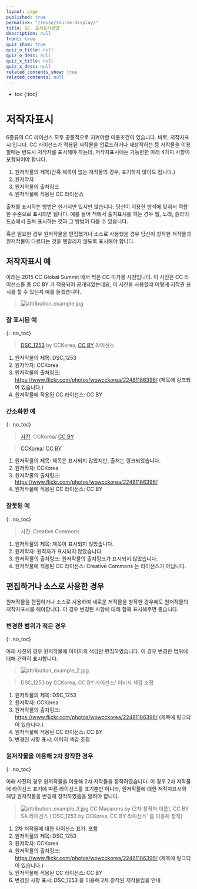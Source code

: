 ```yaml
---
layout: page
published: true
permalink: "/reuse/source-display/"
title: 02. 출처표시방법
description: null
front: true
quiz_show: true
quiz_o_title: null
quiz_o_desc: null
quiz_x_title: null
quiz_x_desc: null
related_contents_show: true
related_contents: null
---
```




* toc
{:toc}

# 저작자표시

6종류의 CC 라이선스 모두 공통적으로 지켜야할 이용조건이 있습니다. 바로, 저작자표시 입니다. CC 라이선스가 적용된 저작물을 업로드하거나 재창작하는 등 저작물을 이용할때는 반드시 저작자를 표시해야 하는데, 저작자표시에는 가능한한 아래 4가지 사항이 포함되어야 합니다.

1. 원저작물의 제목(간혹 제목이 없는 저작물의 경우, 표기하지 않아도 됩니다.)
2. 원저작자
3. 원저작물의 출처링크
4. 원저작물에 적용된 CC 라이선스

출처를 표시하는 방법은 한가지만 있지만 않습니다. 당신이 이용한 방식에 맞춰서 적합한 수준으로 표시되면 됩니다. 예를 들어 책에서 출처표시를 하는 경우 웹, 노래, 슬라이드쇼에서 출처 표시하는 것과 그 방법이 다를 수 있습니다.

혹은 필요한 경우 원저작물을 편집했거나 소스로 사용했을 경우 당신이 창작한 저작물과 원저작물이 다르다는 것을 헷갈리지 않도록 표시해야 합니다. 

## 저작자표시 예

아래는 2015 CC Global Summit 에서 찍은 CC 마카롱 사진입니다. 이 사진은 CC 라이선스들 중 CC BY 가 적용되어 공개되었는데요, 이 사진을 사용할때 어떻게 저작권 표시를 할 수 있는지 예를 들겠습니다.

> ![attribution_example.jpg]({{site.baseurl}}/media/attribution_example.jpg)

### 잘 표시된 예
{: .no_toc}

> [DSC_1253](https://www.flickr.com/photos/wowcckorea/22481186396/) by CCKorea, [CC BY](http://creativecommons.org/licenses/by/2.0/kr/) 라이선스

1. 원저작물의 제목: DSC_1253 
2. 원저작자: CCKorea
3. 원저작물의 출처링크: https://www.flickr.com/photos/wowcckorea/22481186396/ (제목에 링크되어 있습니다.)
4. 원저작물에 적용된 CC 라이선스: CC BY

### 간소화한 예
{: .no_toc}

> [사진](https://www.flickr.com/photos/wowcckorea/22481186396/), CCKorea/ [CC BY](http://creativecommons.org/licenses/by/2.0/kr/)

> [CCKorea](https://www.flickr.com/photos/wowcckorea/22481186396/)/ [CC BY](http://creativecommons.org/licenses/by/2.0/kr/)

1. 원저작물의 제목: 제목은 표시되지 않았지만, 출처는 링크되었습니다.
2. 원저작자: CCKorea
3. 원저작물의 출처링크: https://www.flickr.com/photos/wowcckorea/22481186396/
4. 원저작물에 적용된 CC 라이선스: CC BY

### 잘못된 예
{: .no_toc}

> 사진: Creative Commons

1. 원저작물의 제목: 제목이 표시되지 않았습니다.
2. 원저작자: 원작자가 표시되지 않았습니다.
3. 원저작물의 출처링크: 원저작물의 출처링크가 표시되지 않았습니다.
4. 원저작물에 적용된 CC 라이선스: Creative Commons 는 라이선스가 아닙니다. 

## 편집하거나 소스로 사용한 경우

원저작물을 편집하거나 소스로 사용하여 새로운 저작물을 창작한 경우에도 원저작물의 저작자표시를 해야합니다. 이 경우 변경된 사항에 대해 함께 표시해주면 좋습니다.

### 변경한 범위가 적은 경우
{: .no_toc}

아래 사진의 경우 원저작물에 이미지의 색감만 편집하였습니다. 이 경우 변경한 범위에 대해 간략히 표시합니다.

> ![attribution_example_2.jpg]({{site.baseurl}}/media/attribution_example_2.jpg)

> DSC_1253 by CCKorea, CC BY 라이선스/ 이미지 색감 조정

1. 원저작물의 제목: DSC_1253 
2. 원저작자: CCKorea
3. 원저작물의 출처링크: https://www.flickr.com/photos/wowcckorea/22481186396/ (제목에 링크되어 있습니다.)
4. 원저작물에 적용된 CC 라이선스: CC BY
5. 변경된 사항 표시: 이미지 색감 조정

### 원저작물을 이용해 2차 창작한 경우
{: .no_toc}

아래 사진의 경우 원저작물을 이용해 2차 저작물을 창작하였습니다. 이 경우 2차 저작물에 라이선스 표기에 따른 라이선스를 표기뿐만 아니라, 원저작물에 대한 저작자표시와 해당 원저작물을 변경해 창작하였음을 알려야 합니다.

> ![attribution_example_3.jpg]({{site.baseurl}}/media/attribution_example_3.jpg)
CC Macarons by (2차 창작자 이름), CC BY SA 라이선스
('DSC_1253 by CCKorea, CC BY 라이선스' 을 이용해 창작)

1. 2차 저작물에 대한 라이선스 표기: 포함
2. 원저작물의 제목: DSC_1253 
3. 원저작자: CCKorea
4. 원저작물의 출처링크: https://www.flickr.com/photos/wowcckorea/22481186396/ (제목에 링크되어 있습니다.)
5. 원저작물에 적용된 CC 라이선스: CC BY
6. 변경된 사항 표시: DSC_1253 을 이용해 2차 창작된 저작물임을 안내
